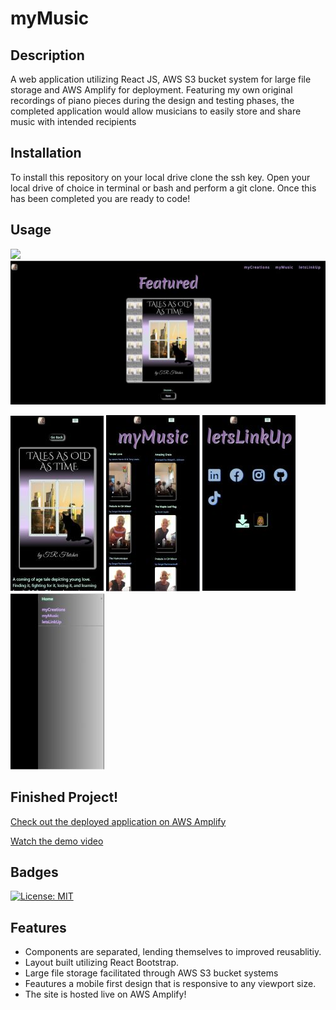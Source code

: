 # myMusic

## Description
A web application utilizing React JS, AWS S3 bucket system for large file storage and AWS Amplify for deployment. Featuring my own original recordings of piano pieces during the design and testing phases, the completed application would allow musicians to easily store and share music with intended recipients

## Installation
To install this repository on your local drive clone the ssh key. Open your local drive of choice in terminal or bash and perform a git clone. Once this has been completed you are ready to code!

## Usage

<img src="src\images\myMusicDemo.gif" >

<img src="src\images\Screenshot.jpg" >

<img src="src\images\Screenshot1.jpg" > <img src="src\images\Screenshot2.jpg" > <img src="src\images\Screenshot3.jpg" > <img src="src\images\Screenshot4.jpg">

## Finished Project!
[Check out the deployed application on AWS Amplify](https://main.d3oxu15funiko7.amplifyapp.com/) 

[Watch the demo video](https://drive.google.com/file/d/1gmLSZ4yUJZg_JuYu8XW8duUMwr-mgx0x/view?usp=sharing)

## Badges
[![License: MIT](https://img.shields.io/badge/License-MIT-yellow.svg)](https://opensource.org/licenses/MIT)

## Features
* Components are separated, lending themselves to improved reusablitiy.
* Layout built utilizing React Bootstrap.
* Large file storage facilitated through AWS S3 bucket systems
* Feautures a mobile first design that is responsive to any viewport size.
* The site is hosted live on AWS Amplify!